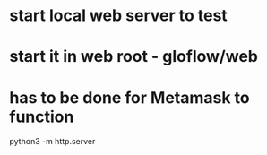 


# start local web server to test
# start it in web root - gloflow/web
# has to be done for Metamask to function
python3 -m http.server